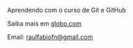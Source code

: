 Aprendendo com o curso de Git e GitHub

Saiba mais em  [globo.com](http://globo.com)

Email: raulfabiofn@gmail.com